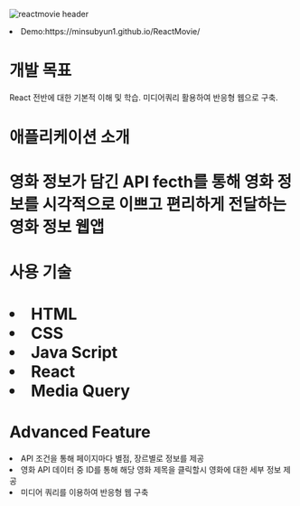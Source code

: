 ![reactmovie header](https://user-images.githubusercontent.com/75060858/151602006-3bd9e5d0-e8ca-4461-8c40-d082f9ae04ea.JPG)

<li> Demo:https://minsubyun1.github.io/ReactMovie/</li>
<h1>개발 목표</h1>
<p>React 전반에 대한 기본적 이해 및 학습. 미디어쿼리 활용하여 반응형 웹으로 구축.</p>
<h1>애플리케이션 소개<h1>
  <p>영화 정보가 담긴 API fecth를 통해 영화 정보를 시각적으로 이쁘고 편리하게 전달하는 영화 정보 웹앱</p>
<h1>사용 기술<h1>
  <li>HTML</li>
  <li>CSS</li>
  <li>Java Script</li>
  <li>React</li>
  <li>Media Query</li>
 
 <h1>Advanced Feature</h1>
  <li>API 조건을 통해 페이지마다 별점, 장르별로 정보를 제공</li>
  <li>영화 API 데이터 중 ID를 통해 해당 영화 제목을 클릭할시 영화에 대한 세부 정보 제공</li>
  <li>미디어 쿼리를 이용하여 반응형 웹 구축</li>
  
